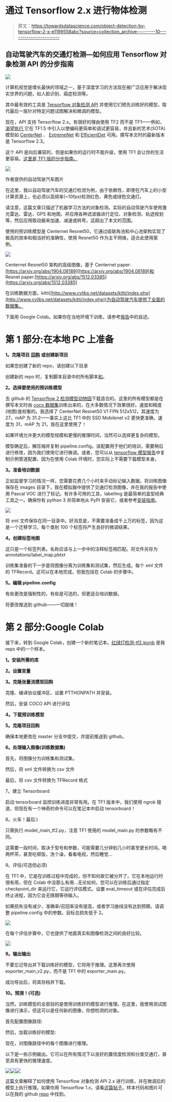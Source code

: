 # 通过 Tensorflow 2.x 进行物体检测

> 原文：<https://towardsdatascience.com/object-detection-by-tensorflow-2-x-e1199558abc?source=collection_archive---------10----------------------->

## 自动驾驶汽车的交通灯检测—如何应用 Tensorflow 对象检测 API 的分步指南

![](img/4b28a240a64ae20a8d74a752dc4dafd9.png)

计算机视觉是增长最快的领域之一，基于深度学习的方法现在被广泛应用于解决现实世界的问题，如人脸识别、癌症检测等。

其中最有效的工具是 [Tensorflow 对象检测 API](https://github.com/tensorflow/models/tree/master/research/object_detection) 并使用它们预先训练好的模型，取代最后一层针对特定问题试图解决和微调的模型。

现在，API 支持 Tensorflow 2.x。有很好的理由使用 TF2 而不是 TF1——例如，[渴望执行](https://www.tensorflow.org/guide/eager),它在 TF1.5 中引入以使编码更简单和调试更容易，并且新的艺术(SOTA)模型如 [CenterNet](https://arxiv.org/abs/1904.08189) 、 [ExtremeNet](https://arxiv.org/abs/1901.08043) 和 [EfficientDet](https://arxiv.org/abs/1911.09070) 可用。撰写本文时的最新版本是 Tensorflow 2.3。

这个 API 是向后兼容的，但是如果你的运行时不能升级，使用 TF1 会让你的生活更容易。[这里是 TF1 版的分步指南。](https://medium.com/@yukitakahashi_46678/object-detection-by-tensorflow-1-x-5a8cb72c1c4b)

![](img/b57a5f0c81d443a63654ac21b081e473.png)

作者提供的自动驾驶汽车图片

在这里，我以自动驾驶汽车的交通灯检测为例，由于依赖性，即使在汽车上的小型计算资源上，也必须以高频率(~10fps)检测红色、黄色或绿色交通灯。

请注意，这篇文章只描述了机器学习方法的对象检测。实际的自动驾驶汽车使用激光雷达、雷达、GPS 和地图，并应用各种滤波器进行定位、对象检测、轨迹规划等，然后应用致动器来加速、减速或转弯，这超出了本文的范围。

使用的预训练模型是 Centernet Resnet50，它通过级联角池和中心池架构实现了极高的效率和相当好的准确性，使用 Resnet50 作为主干网络，适合此使用案例。

![](img/f4993e1c0f2700ff7f9fdd4e5a7436a8.png)

Centernet Resnet50 架构的高级图像，基于 Centernet paper:[https://arxiv.org/abs/1904.08189](https://arxiv.org/abs/1904.08189)和 Resnet paper:[https://arxiv.org/abs/1512.03385](https://arxiv.org/abs/1512.03385)

在训练数据方面，kitti([http://www.cvlibs.net/datasets/kitti/index.php](http://www.cvlibs.net/datasets/kitti/index.php))为自动驾驶汽车提供了全面的数据集。

下面用 Google Colab。如果你在当地环境下训练，请参考[报告](https://github.com/yuki678/driving-object-detection)中的自述。

# 第 1 部分:在本地 PC 上准备

**1。克隆项目** [**回购**](https://github.com/yuki678/driving-object-detection) **或创建新项目**

如果您创建了新的 repo，请创建以下目录

创建新的 repo 时，复制脚本目录中的所有脚本[和](https://github.com/yuki678/driving-object-detection/tree/master/scripts)。

**2。选择要使用的预训练模型**

去 github 的 [Tensorflow 2 检测模型动物园](https://github.com/tensorflow/models/blob/master/research/object_detection/g3doc/tf2_detection_zoo.md)下载适合的。这里的所有模型都是在撰写本文时由 [coco 数据集](https://cocodataset.org/#home)训练出来的，在大多数情况下效果很好。速度和精度(地图)是权衡的。我选择了 CenterNet Resnet50 V1 FPN 512x512，其速度为 27，mAP 为 31.2——事实上这比 TF1 中的 SSD Mobilenet v2 更快更准确，速度为 31，mAP 为 21，我在这里使用了！

如果环境允许更大的模型规模和更慢的推理时间，当然可以选择更复杂的模型。

模型确定后，解压缩并复制 pipeline.config。该配置用于他们的培训，需要稍后进行修改，因为我们使用它进行微调。或者，您可以从 [tensorflow 模型报告](https://github.com/tensorflow/models/tree/master/research/object_detection/samples/configs)中复制示例管道配置，因为在使用 Colab 环境时，您实际上不需要下载模型本身。

**3。准备培训数据**

正如监督学习的情况一样，您需要花费几个小时来手动标记输入数据。将训练图像保存在 images 目录下，我在模拟器中提供了交通灯检测图像，并在我的报告中使用 Pascal VOC 进行了标记。有许多可用的工具，labelImg 是最简单的盒型经典工具之一。确保你有 python 3 并简单地从 PyPI 安装它，或者参考[安装指南](https://github.com/tzutalin/labelImg#installation)。

![](img/a4dc8f0a263d37766249a9b22c4e4079.png)

将 xml 文件保存在同一目录中。好消息是，不需要准备成千上万的标签，因为这是一个迁移学习，每个类别 100 个标签将产生良好的微调结果。

**4。创建标签地图**

这只是一个标签列表。名称应该与上一步中的注释标签相匹配。将文件另存为 annotations/label_map.pbtxt

训练集准备的下一步是将图像分离为训练集和测试集，然后生成。每个 xml 文件的 TFRecord。这可以在本地完成，但我包括在 Colab 的步骤中。

**5。编辑 pipeline.config**

有些更改是强制性的，有些是可选的，但更适合培训数据。

将更改推送到 github——一切就绪！

# 第 2 部分:Google Colab

接下来，转到 Google Colab，创建一个新的笔记本。[红绿灯检测-tf2.ipynb](https://github.com/yuki678/driving-object-detection/blob/master/traffic-light-detection-tf2.ipynb) 是我 repo 中的一个样本。

**1。安装所需的库**

**2。设置变量**

**3。克隆张量流模型回购**

克隆、编译协议缓冲区、设置 PTTHONPATH 并安装。

然后，安装 COCO API 进行评估

**4。下载预训练模型**

**5。克隆项目回购**

确保本地更改在 master 分支中提交，并提前推送到 github。

**6。处理输入图像(训练数据集)**

首先，将图像分为训练集和测试集。

然后，将 xml 文件转换为 csv 文件

最后，将 csv 文件转换为 TFRecord 格式

7。建立 Tensorboard

启动 tensorboard 监控训练进度非常有用。在 TF1 版本中，我们使用 ngrok 隧道，但现在有一个神奇的命令可以在笔记本中启动 tensorboard！

8。火车！最后:)

只需执行 model_main_tf2.py，注意 TF1 使用的 model_main.py 的参数略有不同。

这需要一段时间，取决于型号和参数，可能需要几分钟到几小时甚至更长时间。喝两杯茶，甚至吃顿饭，洗个澡，看看电视，然后睡觉…

9。评估(可选但必须)

在 TF1 中，它是在训练过程中完成的，但不知何故它被分开了。它在本地运行时很有用，但在 Colab 中没那么有用…无论如何，您可以在训练后通过指定 checkpoint_dir 来运行它，它运行评估模式。设置 eval_timeout 或在评估完成后终止进程，因为它会无限期等待输入。

如果损失没有减少，准确率/召回率没有提高，或者学习曲线没有达到预期，请调整 pipeline.config 中的参数。目标总损失低于 2。

![](img/b51f03b528caabec1f50806acc104da3.png)

在每个评估步骤中，它也提供了地面真实和图像检测之间的良好比较。

![](img/2c977097d71cce2b119297238371ae50.png)

**9。输出输出**

不要忘记导出并下载训练好的模型，它将用于推理。这里再次使用 exporter_main_v2.py，而不是 TF1 中的 exporter_main.py。

成功导出后，将其存档并下载。

**10。预测！(可选)**

当然，训练模型的全部目的是使用训练好的模型进行推理。在这里，我使用测试图像进行演示，但这可以是任何新的图像，你想检测的对象。

首先配置图像路径:

然后，加载训练好的模型:

现在，对图像路径中的每个图像进行推理。

以下是一些示例输出。它可以在所有情况下以良好的置信度检测和分类交通灯，甚至具有更快的推理速度。

![](img/271ead4029ba953164c9a225b1892c8a.png)![](img/f71472b55e107d24424d8d937819d97b.png)![](img/433d1c428b1e8771a872bc36793520cd.png)

这篇文章解释了如何使用 Tensorflow 对象检测 API 2.x 进行训练，并在微调后的模型上执行推理。如果你用 Tensorflow 1.x，请看[这篇帖子](https://medium.com/@yukitakahashi_46678/object-detection-by-tensorflow-1-x-5a8cb72c1c4b)。样本代码和图片可以在我的 github [repo](https://github.com/yuki678/driving-object-detection) 中找到。
